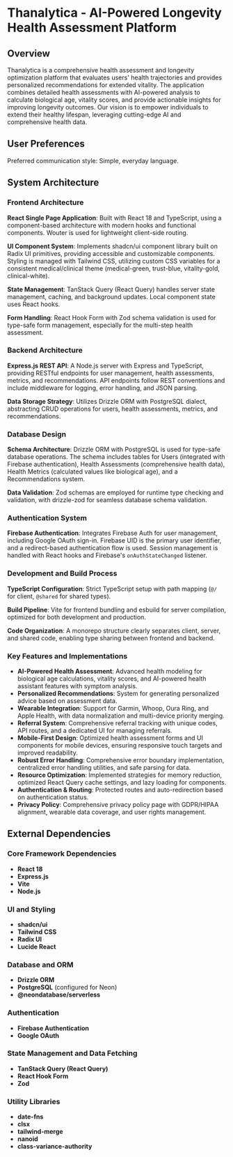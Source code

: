 # Thanalytica - AI-Powered Longevity Health Assessment Platform

## Overview

Thanalytica is a comprehensive health assessment and longevity optimization platform that evaluates users' health trajectories and provides personalized recommendations for extended vitality. The application combines detailed health assessments with AI-powered analysis to calculate biological age, vitality scores, and provide actionable insights for improving longevity outcomes. Our vision is to empower individuals to extend their healthy lifespan, leveraging cutting-edge AI and comprehensive health data.

## User Preferences

Preferred communication style: Simple, everyday language.

## System Architecture

### Frontend Architecture

**React Single Page Application**: Built with React 18 and TypeScript, using a component-based architecture with modern hooks and functional components. Wouter is used for lightweight client-side routing.

**UI Component System**: Implements shadcn/ui component library built on Radix UI primitives, providing accessible and customizable components. Styling is managed with Tailwind CSS, utilizing custom CSS variables for a consistent medical/clinical theme (medical-green, trust-blue, vitality-gold, clinical-white).

**State Management**: TanStack Query (React Query) handles server state management, caching, and background updates. Local component state uses React hooks.

**Form Handling**: React Hook Form with Zod schema validation is used for type-safe form management, especially for the multi-step health assessment.

### Backend Architecture

**Express.js REST API**: A Node.js server with Express and TypeScript, providing RESTful endpoints for user management, health assessments, metrics, and recommendations. API endpoints follow REST conventions and include middleware for logging, error handling, and JSON parsing.

**Data Storage Strategy**: Utilizes Drizzle ORM with PostgreSQL dialect, abstracting CRUD operations for users, health assessments, metrics, and recommendations.

### Database Design

**Schema Architecture**: Drizzle ORM with PostgreSQL is used for type-safe database operations. The schema includes tables for Users (integrated with Firebase authentication), Health Assessments (comprehensive health data), Health Metrics (calculated values like biological age), and a Recommendations system.

**Data Validation**: Zod schemas are employed for runtime type checking and validation, with drizzle-zod for seamless database schema validation.

### Authentication System

**Firebase Authentication**: Integrates Firebase Auth for user management, including Google OAuth sign-in. Firebase UID is the primary user identifier, and a redirect-based authentication flow is used. Session management is handled with React hooks and Firebase's `onAuthStateChanged` listener.

### Development and Build Process

**TypeScript Configuration**: Strict TypeScript setup with path mapping (`@/` for client, `@shared` for shared types).

**Build Pipeline**: Vite for frontend bundling and esbuild for server compilation, optimized for both development and production.

**Code Organization**: A monorepo structure clearly separates client, server, and shared code, enabling type sharing between frontend and backend.

### Key Features and Implementations

- **AI-Powered Health Assessment**: Advanced health modeling for biological age calculations, vitality scores, and AI-powered health assistant features with symptom analysis.
- **Personalized Recommendations**: System for generating personalized advice based on assessment data.
- **Wearable Integration**: Support for Garmin, Whoop, Oura Ring, and Apple Health, with data normalization and multi-device priority merging.
- **Referral System**: Comprehensive referral tracking with unique codes, API routes, and a dedicated UI for managing referrals.
- **Mobile-First Design**: Optimized health assessment forms and UI components for mobile devices, ensuring responsive touch targets and improved readability.
- **Robust Error Handling**: Comprehensive error boundary implementation, centralized error handling utilities, and safe parsing for data.
- **Resource Optimization**: Implemented strategies for memory reduction, optimized React Query cache settings, and lazy loading for components.
- **Authentication & Routing**: Protected routes and auto-redirection based on authentication status.
- **Privacy Policy**: Comprehensive privacy policy page with GDPR/HIPAA alignment, wearable data coverage, and user rights management.

## External Dependencies

### Core Framework Dependencies
- **React 18**
- **Express.js**
- **Vite**
- **Node.js**

### UI and Styling
- **shadcn/ui**
- **Tailwind CSS**
- **Radix UI**
- **Lucide React**

### Database and ORM
- **Drizzle ORM**
- **PostgreSQL** (configured for Neon)
- **@neondatabase/serverless**

### Authentication
- **Firebase Authentication**
- **Google OAuth**

### State Management and Data Fetching
- **TanStack Query (React Query)**
- **React Hook Form**
- **Zod**

### Utility Libraries
- **date-fns**
- **clsx**
- **tailwind-merge**
- **nanoid**
- **class-variance-authority**